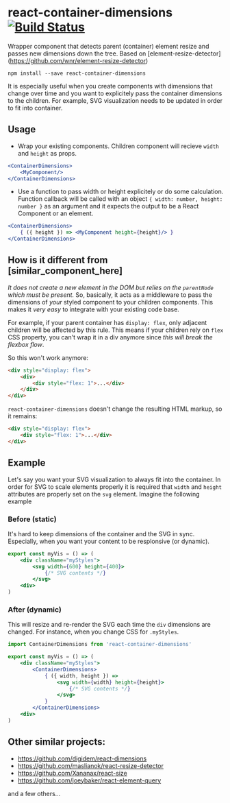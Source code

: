 # react-container-dimensions [![Build Status](https://travis-ci.org/okonet/react-container-dimensions.svg?branch=master)](https://travis-ci.org/okonet/react-container-dimensions)
Wrapper component that detects parent (container) element resize and passes new dimensions down the 
tree. Based on [element-resize-detector]
(https://github.com/wnr/element-resize-detector)

`npm install --save react-container-dimensions`

It is especially useful when you create components with dimensions that change over 
time and you want to explicitely pass the container dimensions to the children. For example, SVG 
visualization needs to be updated in order to fit into container.

## Usage

* Wrap your existing components. Children component will recieve `width` and `height` as props. 

```jsx
<ContainerDimensions>
    <MyComponent/>
</ContainerDimensions>    
```

* Use a function to pass width or height explicitely or do some calculation. Function callback will be called with an object `{ width: number, height: number }` as an argument and it expects the output to be a React Component or an element. 

```jsx
<ContainerDimensions>
    { ({ height }) => <MyComponent height={height}/> }
</ContainerDimensions>    
```

## How is it different from [similar_component_here]

*It does not create a new element in the DOM but relies on the `parentNode` which must be present.* So, basically, it acts as a middleware to pass the dimensions of _your_ styled component to your children components. This makes it _very easy_ to integrate with your existing code base.

For example, if your parent container has `display: flex`, only adjacent children will be affected by this rule. This means if your children rely on `flex` CSS property, you can't wrap it in a div anymore since _this will break the flexbox flow_.

So this won't work anymore:

```html
<div style="display: flex">
    <div>
        <div style="flex: 1">...</div>
    </div>
</div>
```

`react-container-dimensions` doesn't change the resulting HTML markup, so it remains:

```html
<div style="display: flex">
    <div style="flex: 1">...</div>
</div>
```

## Example

Let's say you want your SVG visualization to always fit into the container. In order for SVG to scale elements properly it is required that `width` and `height` attributes are properly set on the `svg` element. Imagine the following example

### Before (static)

It's hard to keep dimensions of the container and the SVG in sync. Especially, when you want your content to be resplonsive (or dynamic).

```jsx
export const myVis = () => (
    <div className="myStyles">
        <svg width={600} height={400}>
            {/* SVG contents */}
        </svg>  
    <div>
)
```

### After (dynamic)

This will resize and re-render the SVG each time the `div` dimensions are changed. For instance, when you change CSS for `.myStyles`.

```jsx
import ContainerDimensions from 'react-container-dimensions'

export const myVis = () => (
    <div className="myStyles">
        <ContainerDimensions>
            { ({ width, height }) => 
                <svg width={width} height={height}>
                    {/* SVG contents */}
                </svg>  
            }
        </ContainerDimensions>
    <div>
)
```

## Other similar projects:

* https://github.com/digidem/react-dimensions
* https://github.com/maslianok/react-resize-detector
* https://github.com/Xananax/react-size
* https://github.com/joeybaker/react-element-query

and a few others...
